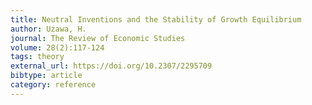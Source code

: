 ```yaml
---
title: Neutral Inventions and the Stability of Growth Equilibrium
author: Uzawa, H.
journal: The Review of Economic Studies
volume: 28(2):117-124
tags: theory
external_url: https://doi.org/10.2307/2295709
bibtype: article
category: reference
---
```

